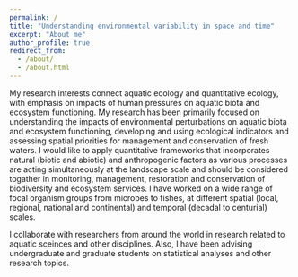 ```yaml
---
permalink: /
title: "Understanding environmental variability in space and time"
excerpt: "About me"
author_profile: true
redirect_from: 
  - /about/
  - /about.html
---
```


My research interests connect aquatic ecology and quantitative ecology, with emphasis on impacts of human pressures on aquatic biota and ecosystem functioning. My research has been primarily focused on understanding the impacts of environmental perturbations on aquatic biota and ecosystem functioning, developing and using ecological indicators and assessing spatial priorities for management and conservation of fresh waters.  I would like to apply quantitative frameworks that incorporates natural (biotic and abiotic) and anthropogenic factors as various processes are acting simultaneously at the landscape scale and should be considered togather in monitoring, management, restoration and conservation of biodiversity and ecosystem services. I have worked on a wide range of focal organism groups from microbes to fishes, at different spatial (local, regional, national and continental) and temporal (decadal to centurial) scales.

 I collaborate with researchers from around the world in research related to aquatic sceinces and other disciplines. Also, I have been advising undergraduate and graduate students on statistical analyses and other research topics. 
